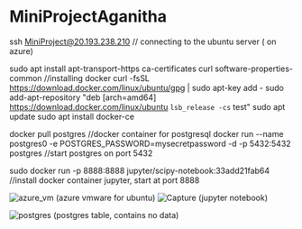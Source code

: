 # MiniProjectAganitha

ssh MiniProject@20.193.238.210 // connecting to the ubuntu server ( on azure)

sudo apt install apt-transport-https ca-certificates curl software-properties-common     //installing docker
curl -fsSL https://download.docker.com/linux/ubuntu/gpg | sudo apt-key add -
sudo add-apt-repository "deb [arch=amd64] https://download.docker.com/linux/ubuntu `lsb_release -cs` test"
sudo apt update
sudo apt install docker-ce

docker pull postgres //docker container for postgresql
docker run --name postgres0 -e POSTGRES_PASSWORD=mysecretpassword -d -p 5432:5432 postgres //start postgres on port 5432

sudo docker run -p 8888:8888 jupyter/scipy-notebook:33add21fab64 //install docker container jupyter, start at port 8888

![azure_vm](https://user-images.githubusercontent.com/96818440/147661665-7f6d609d-d588-4d31-9149-b6ee166b84c3.PNG)  (azure vmware for ubuntu)
![Capture](https://user-images.githubusercontent.com/96818440/147661872-e51bbfb4-e771-40a6-916b-bec0c7d45e5a.PNG)   (jupyter notebook) 

![postgres](https://user-images.githubusercontent.com/96818440/147662634-a1f083ed-4677-4e6b-b015-855132087e4b.PNG) (postgres table, contains no data)
